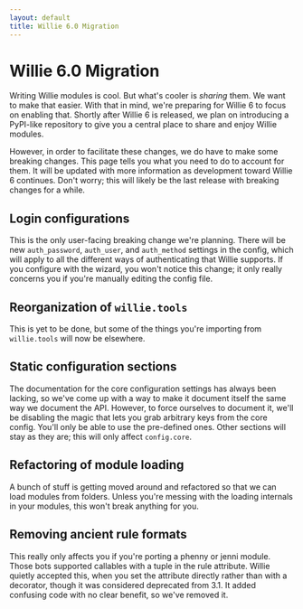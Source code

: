 ```yaml
---
layout: default
title: Willie 6.0 Migration
---
```


# Willie 6.0 Migration

Writing Willie modules is cool. But what's cooler is *sharing* them. We want to
make that easier. With that in mind, we're preparing for Willie 6 to focus on
enabling that. Shortly after Willie 6 is released, we plan on introducing a
PyPI-like repository to give you a central place to share and enjoy Willie
modules.

However, in order to facilitate these changes, we do have to make some breaking
changes. This page tells you what you need to do to account for them. It will
be updated with more information as development toward Willie 6 continues.
Don't worry; this will likely be the last release with breaking changes for a
while.

## Login configurations

This is the only user-facing breaking change we're planning. There will be new
`auth_password`, `auth_user`, and `auth_method` settings in the config, which
will apply to all the different ways of authenticating that Willie supports.
If you configure with the wizard, you won't notice this change; it only really
concerns you if you're manually editing the config file.

## Reorganization of `willie.tools`

This is yet to be done, but some of the things you're importing from
`willie.tools` will now be elsewhere.

## Static configuration sections

The documentation for the core configuration settings has always been lacking,
so we've come up with a way to make it document itself the same way we document
the API. However, to force ourselves to document it, we'll be disabling the
magic that lets you grab arbitrary keys from the core config. You'll only be
able to use the pre-defined ones. Other sections will stay as they are; this
will only affect `config.core`.

## Refactoring of module loading

A bunch of stuff is getting moved around and refactored so that we can load
modules from folders. Unless you're messing with the loading internals in your
modules, this won't break anything for you.

## Removing ancient rule formats

This really only affects you if you're porting a phenny or jenni module. Those
bots supported callables with a tuple in the rule attribute. Willie quietly
accepted this, when you set the attribute directly rather than with a
decorator, though it was considered deprecated from 3.1. It added confusing
code with no clear benefit, so we've removed it.
